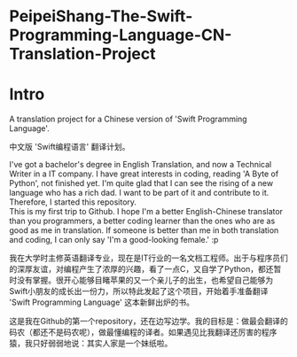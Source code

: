 PeipeiShang-The-Swift-Programming-Language-CN-Translation-Project
=================================================================

Intro
=================================================================

A translation project for a Chinese version of 'Swift Programming Language'.

中文版 'Swift编程语言' 翻译计划。


I've got a bachelor's degree in English Translation, and now a Technical Writer in a IT company. I have great interests in coding, reading 'A Byte of Python', not finished yet. I'm quite glad that I can see the rising of a new language who has a rich dad. I want to be part of it and contribute to it. Therefore, I started this repository.    
This is my first trip to Github. I hope I'm a better English-Chinese translator than you programmers, a better coding learner than the ones who are as good as me in translation. If someone is better than me in both translation and coding, I can only say 'I'm a good-looking female.' :p


我在大学时主修英语翻译专业，现在是IT行业的一名文档工程师。出于与程序员们的深厚友谊，对编程产生了浓厚的兴趣，看了一点C，又自学了Python，都还暂时没有掌握。很开心能够目睹苹果的又一个亲儿子的出生，也希望自己能够为Swift小朋友的成长出一份力，所以特此发起了这个项目，开始着手准备翻译 'Swift Programming Language' 这本新鲜出炉的书。

这是我在Github的第一个repository，还在边写边学。我的目标是：做最会翻译的码农（都还不是码农呢），做最懂编程的译者。如果遇见比我翻译还厉害的程序猿，我只好弱弱地说：其实人家是一个妹纸啦。
